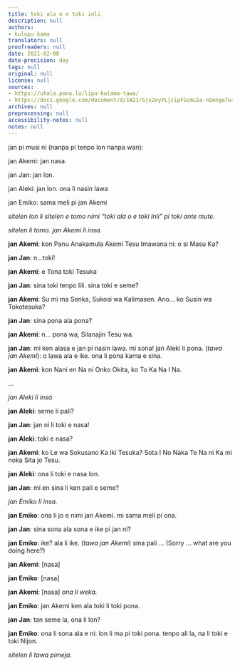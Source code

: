 ```yaml
---
title: toki ala o e toki inli
description: null
authors:
- kulupu kama
translators: null
proofreaders: null
date: 2021-02-08
date-precision: day
tags: null
original: null
license: null
sources:
- https://utala.pona.la/lipu-kalama-tawa/
- https://docs.google.com/document/d/1W21rSjx2eyYLjcipFGcmLEa-nQenge7wzLk87Tq-CuE/edit
archives: null
preprocessing: null
accessibility-notes: null
notes: null
---
```


jan pi musi ni (nanpa pi tenpo lon nanpa wan):

jan Akemi: jan nasa.

jan Jan: jan lon.

jan Aleki: jan lon. ona li nasin lawa

jan Emiko: sama meli pi jan Akemi

*sitelen lon li sitelen e tomo nimi “toki ala o e toki Inli” pi toki ante mute.*

*sitelen li tomo. jan Akemi li insa.*

**jan Akemi**: kon Panu Anakamula Akemi Tesu Imawana ni: o si Masu Ka?

**jan Jan**: n...toki!

**jan Akemi**: e Tona toki Tesuka

**jan Jan**: sina toki tenpo lili. sina toki e seme?

**jan Akemi**: Su mi ma Senka, Sukosi wa Kalimasen. Ano… ko Susin wa Tokotesuka?

**jan Jan**: sina pona ala pona?

**jan Akemi**: n... pona wa, Silanajin Tesu wa.

**jan Jan**: mi ken alasa e jan pi nasin lawa. mi sona! jan Aleki li pona. (*tawa jan Akemi*): o lawa ala e ike. ona li pona kama e sina.

**jan Akemi**: kon Nani en Na ni Onko Okita, ko To Ka Na I Na.

…

*jan Aleki li insa*

**jan Aleki**: seme li pali?

**jan Jan**: jan ni li toki e nasa!

**jan Aleki**: toki e nasa?

**jan Akemi**: ko Le wa Sokusano Ka Iki Tesuka? Sota I No Naka Te Na ni Ka mi noka Sita jo Tesu.

**jan Aleki**: ona li toki e nasa lon.

**jan Jan**: mi en sina li ken pali e seme?

*jan Emiko li insa.*

**jan Emiko**: ona li jo e nimi jan Akemi. mi sama meli pi ona.

**jan Jan**: sina sona ala sona e ike pi jan ni?

**jan Emiko**: ike? ala li ike. (*tawa jan Akemi*) sina pali … (Sorry … what are you doing here?)

**jan Akemi**: \[nasa\]

**jan Emiko**: \[nasa\]

**jan Akemi**: \[nasa\] *ona li weka.*

**jan Emiko**: jan Akemi ken ala toki li toki pona.

**jan Jan**: tan seme la, ona li lon?

**jan Emiko**: ona li sona ala e ni: lon li ma pi toki pona. tenpo ali la, na li toki e toki Nijon.

*sitelen li tawa pimeja.*